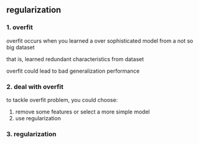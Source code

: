## regularization

### 1. overfit
overfit occurs when you learned a over sophisticated model from a not so big dataset

that is, learned redundant characteristics from dataset

overfit could lead to bad generalization performance

### 2. deal with overfit
to tackle overfit problem, you could choose:
 
 1. remove some features or select a more simple model
 2. use regularization
 
 ### 3. regularization  